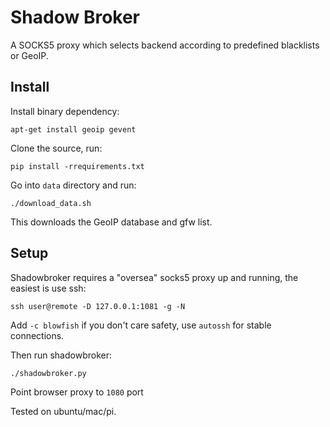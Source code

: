Shadow Broker
=============

A SOCKS5 proxy which selects backend according to predefined blacklists or 
GeoIP.

Install
-------

Install binary dependency:
    
    apt-get install geoip gevent

Clone the source, run:

    pip install -rrequirements.txt

Go into `data` directory and run:

    ./download_data.sh

This downloads the GeoIP database and gfw list.
   

Setup
-----

Shadowbroker requires a "oversea" socks5 proxy up and running, the easiest is 
use ssh:

    ssh user@remote -D 127.0.0.1:1081 -g -N

Add `-c blowfish` if you don't care safety, use `autossh` for stable 
connections.

Then run shadowbroker:

    ./shadowbroker.py
    
Point browser proxy to `1080` port

Tested on ubuntu/mac/pi.
